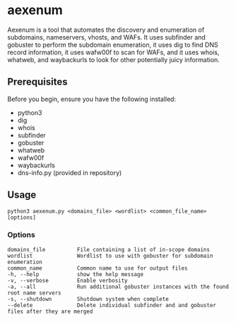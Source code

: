# aexenum

Aexenum is a tool that automates the discovery and enumeration of subdomains, nameservers, vhosts, and WAFs. It uses subfinder and gobuster to perform the subdomain enumeration, it uses dig to find DNS record information, it uses wafw00f to scan for WAFs, and it uses whois, whatweb, and waybackurls to look for other potentially juicy information. 

## Prerequisites

Before you begin, ensure you have the following installed:

* python3
* dig
* whois
* subfinder
* gobuster
* whatweb
* wafw00f
* waybackurls
* dns-info.py (provided in repository)

## Usage

    python3 aexenum.py <domains_file> <wordlist> <common_file_name> [options]

### Options
    
    domains_file          File containing a list of in-scope domains
    wordlist              Wordlist to use with gobuster for subdomain enumeration
    common_name           Common name to use for output files
    -h, --help            show the help message
    -v, --verbose         Enable verbosity
    -a, --all             Run additional gobuster instances with the found root name servers
    -s, --shutdown        Shutdown system when complete
    --delete              Delete individual subfinder and and gobuster files after they are merged
